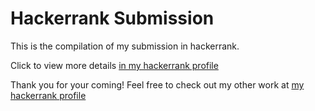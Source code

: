 # Hackerrank Submission

This is the compilation of my submission in hackerrank.

Click to view more details <a href="https://www.hackerrank.com/rofifatuz_rofzul">in my hackerrank profile</a>

Thank you for your coming! 
Feel free to check out my other work at <a href="https://www.hackerrank.com/rofifatuz_rofzul">my hackerrank profile</a>
